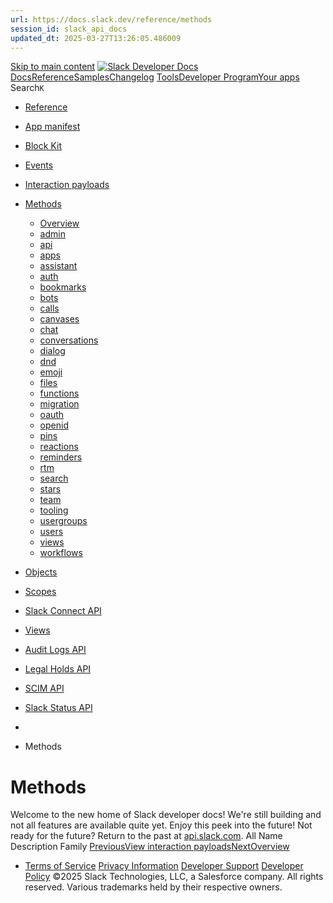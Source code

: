 ```yaml
---
url: https://docs.slack.dev/reference/methods
session_id: slack_api_docs
updated_dt: 2025-03-27T13:26:05.486009
---
```

[Skip to main content](https://docs.slack.dev/reference/methods#__docusaurus_skipToContent_fallback)
[![Slack Developer Docs](https://docs.slack.dev/img/logos/slack-developers-white.png)](https://slack.dev)[Docs](https://docs.slack.dev/)[Reference](https://docs.slack.dev/reference)[Samples](https://docs.slack.dev/samples)[Changelog](https://docs.slack.dev/changelog)
[Tools](https://tools.slack.dev)[Developer Program](https://api.slack.com/developer-program)[Your apps](https://api.slack.com/apps)
Search`K`
  * [Reference](https://docs.slack.dev/reference/)
  * [App manifest](https://docs.slack.dev/reference/app-manifest)
  * [Block Kit](https://docs.slack.dev/reference/block-kit)
  * [Events](https://docs.slack.dev/reference/events)
  * [Interaction payloads](https://docs.slack.dev/reference/interaction-payloads)
  * [Methods](https://docs.slack.dev/reference/methods)
    * [Overview](https://docs.slack.dev/reference/methods)
    * [admin](https://docs.slack.dev/reference/methods)
    * [api](https://docs.slack.dev/reference/methods)
    * [apps](https://docs.slack.dev/reference/methods)
    * [assistant](https://docs.slack.dev/reference/methods)
    * [auth](https://docs.slack.dev/reference/methods)
    * [bookmarks](https://docs.slack.dev/reference/methods)
    * [bots](https://docs.slack.dev/reference/methods)
    * [calls](https://docs.slack.dev/reference/methods)
    * [canvases](https://docs.slack.dev/reference/methods)
    * [chat](https://docs.slack.dev/reference/methods)
    * [conversations](https://docs.slack.dev/reference/methods)
    * [dialog](https://docs.slack.dev/reference/methods)
    * [dnd](https://docs.slack.dev/reference/methods)
    * [emoji](https://docs.slack.dev/reference/methods)
    * [files](https://docs.slack.dev/reference/methods)
    * [functions](https://docs.slack.dev/reference/methods)
    * [migration](https://docs.slack.dev/reference/methods)
    * [oauth](https://docs.slack.dev/reference/methods)
    * [openid](https://docs.slack.dev/reference/methods)
    * [pins](https://docs.slack.dev/reference/methods)
    * [reactions](https://docs.slack.dev/reference/methods)
    * [reminders](https://docs.slack.dev/reference/methods)
    * [rtm](https://docs.slack.dev/reference/methods)
    * [search](https://docs.slack.dev/reference/methods)
    * [stars](https://docs.slack.dev/reference/methods)
    * [team](https://docs.slack.dev/reference/methods)
    * [tooling](https://docs.slack.dev/reference/methods)
    * [usergroups](https://docs.slack.dev/reference/methods)
    * [users](https://docs.slack.dev/reference/methods)
    * [views](https://docs.slack.dev/reference/methods)
    * [workflows](https://docs.slack.dev/reference/methods)
  * [Objects](https://docs.slack.dev/reference/objects)
  * [Scopes](https://docs.slack.dev/reference/scopes)
  * [Slack Connect API](https://docs.slack.dev/reference/slack-connect-api-reference)
  * [Views](https://docs.slack.dev/reference/views)
  * [Audit Logs API](https://docs.slack.dev/reference/audit-logs-api)
  * [Legal Holds API](https://docs.slack.dev/reference/legal-holds-api-reference)
  * [SCIM API](https://docs.slack.dev/reference/scim-api/scim-api)
  * [Slack Status API](https://docs.slack.dev/reference/slack-status-api)


  * [](https://docs.slack.dev/)
  * Methods


# Methods
Welcome to the new home of Slack developer docs!
We're still building and not all features are available quite yet. Enjoy this peek into the future!
Not ready for the future? Return to the past at [api.slack.com](https://api.slack.com/docs).
All
Name
Description
Family
[PreviousView interaction payloads](https://docs.slack.dev/reference/interaction-payloads/view-interactions-payload)[NextOverview](https://docs.slack.dev/reference/methods)
  * [Terms of Service](https://slack.com/terms-of-service/user) [Privacy Information](https://slack.com/trust/privacy/privacy-policy) [Developer Support](https://docs.slack.dev/developer-support) [Developer Policy](https://docs.slack.dev/developer-policy)
©2025 Slack Technologies, LLC, a Salesforce company. All rights reserved. Various trademarks held by their respective owners. 


